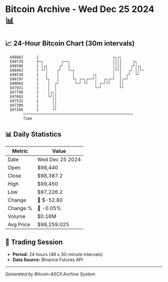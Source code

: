 # Bitcoin Archive - Wed Dec 25 2024 📊

## 📈 24-Hour Bitcoin Chart (30m intervals)

```
  $98862      ┤                                 ┌┐┌┐           
  $98729      ┼─┐        ┌──┐                   ││││     ┌┐    
  $98596      ┤ │┌┐     ┌┘  │                   ││││    ┌┘│┌┐  
  $98463      ┤ └┘│    ┌┘   └─┐                 │└┘│   ┌┘ ││└─ 
  $98330      ┤   │    │      │        ┌┐       │  │  ┌┘  └┘   
  $98197      ┤   └┐   │      └┐ ┌─┐┌──┘│   ┌┐┌─┘  │┌─┘        
  $98064      ┤    │  ┌┘       └─┘ └┘   │ ┌─┘└┘    ││          
  $97931      ┤    │  │                 └─┘        └┘          
  $97798      ┤    │┌┐│                                        
  $97665      ┤    └┘││                                        
  $97532      ┤      ││                                        
  $97399      ┤      ││                                        
  $97266      ┤      └┘                                        
        ────────────────────────────────────────────────→
        Time
```

## 📊 Daily Statistics

| Metric | Value |
|--------|-------|
| Date | Wed Dec 25 2024 |
| Open | $98,440 |
| Close | $98,387.2 |
| High | $99,450 |
| Low | $97,226.2 |
| Change | 🔴 $-52.80 |
| Change % | 🔴 -0.05% |
| Volume | $0.16M |
| Avg Price | $98,259.025 |

## 📅 Trading Session

- **Period:** 24 hours (48 x 30-minute intervals)
- **Data Source:** Binance Futures API

---
*Generated by Bitcoin-ASCII Archive System*
